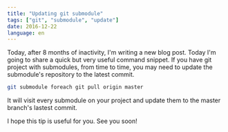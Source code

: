 ```yaml
---
title: "Updating git submodule"
tags: ["git", "submodule", "update"]
date: 2016-12-22
language: en
---
```


Today, after 8 months of inactivity, I'm writing a new blog post. Today I'm going to share a quick but very useful command snippet.
If you have git project with submodules, from time to time, you may need to update the submodule's repository to the latest commit.

```sh
git submodule foreach git pull origin master
```

It will visit every submodule on your project and update them to the master branch's lastest commit.

I hope this tip is useful for you. See you soon!
